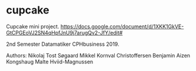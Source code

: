 # cupcake

Cupcake mini project.
https://docs.google.com/document/d/1XKK1GkVE-GtCPGEoVJ2SN4qHpfJnU9j7arugQv2-JfY/edit#

2nd Semester Datamatiker CPHbusiness 2019.

Authors:
Nikolaj Tost Søgaard
Mikkel Kornval Christoffersen
Benjamin Aizen Kongshaug
Malte Hviid-Magnussen
